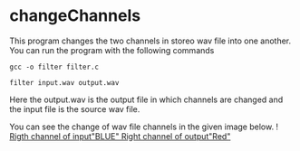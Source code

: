 # changeChannels
This program changes the two channels in storeo wav file into one another. You can run the program with the following commands

    gcc -o filter filter.c 
    
    filter input.wav output.wav

Here the output.wav is the output file in which channels are changed and the input file is the source wav file. 

You can see the change of wav file channels in the given image below.
! [Rigth channel of input"BLUE" Right channel of output"Red"](https://github.com/ahmetcihat2773/changeChannels/blob/main/Capture.PNG)
